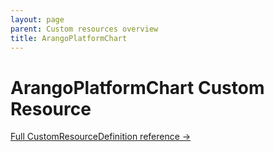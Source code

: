 ```yaml
---
layout: page
parent: Custom resources overview
title: ArangoPlatformChart
---
```


# ArangoPlatformChart Custom Resource

[Full CustomResourceDefinition reference ->](./api/ArangoPlatformChart.V1Beta1.md)
